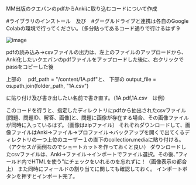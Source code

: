 MM出版のクエバンのpdfからAnkiに取り込むコードについて作成

#ライブラリのインストール　及び　#グーグルドライブと連携は各自のGoogle Colabの環境で行ってください。（多分貼ってあるコード通りで行けるはず９


![image](https://github.com/user-attachments/assets/547db840-942f-4ea1-bace-d119287aa91e)



pdfの読み込み→csvファイルの出力は、左上のファイルのアップロードから、Anki化したいクエバンのpdfファイルをアップロードした後に、右クリックでpassをコピーした後

上部の　
pdf_path = "/content/1A.pdf"と、
下部の
output_file = os.path.join(folder_path, "1A.csv")

に貼り付け及び書き出したい名前で書き直す。（1A.pdf,1A.csv　は例）

このコードを行うと、指定したディレクトリにpdfから抽出されたcsvファイル[問題、問題ID、解答、画像]と、問題に画像が存在する場合、その画像ファイルが同時に入っているはず。（画像はzipファイル）
それぞれダウンロードして、画像ファイルはAnki→ファイル→プロファイル→バックアップを開くで出てくるディレクトリの一つ上位のユーザー１の直下のcollection.mediaに貼り付ける。（アクセスが面倒なのでショートカットを作っておくと良い）
ダウンロードしたcsvファイルは、Anki→ファイル→インポートでファイル選択。その後、”フィールド内でHTMLを使う”にチェックをいれるのを忘れずに！（画像表示の都合上）
また同時にフィールドの割り当てに関しても確認しておく。
インポートボタンを押すとインポート完了。
